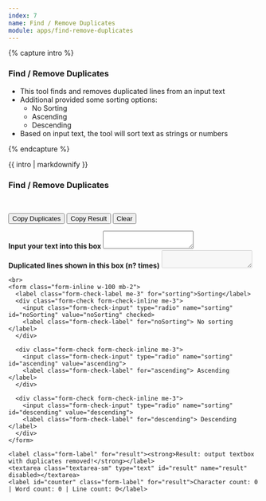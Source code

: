```yaml
---
index: 7
name: Find / Remove Duplicates
module: apps/find-remove-duplicates
---
```


{% capture intro %}
### Find / Remove Duplicates
<!-- separator -->
- This tool finds and removes duplicated lines from an input text
- Additional provided some sorting options:
    - No Sorting
    - Ascending
    - Descending
- Based on input text, the tool will sort text as strings or numbers
<!-- separator -->
{% endcapture %}

<div class="tool-wrapper mb-4">
  {{ intro | markdownify }}
</div>

<div class="tool-wrapper">
  <h3>Find / Remove Duplicates</h3>
  <br>

  <button id="copyDup" type="button" class="btn btn-outline-dark mb-2">Copy Duplicates</button>
  <button id="copy" type="button" class="btn btn-outline-dark mb-2">Copy Result</button>
  <button id="clearDup" type="button" class="btn btn-outline-dark mb-2">Clear</button>
  <div id="alert" class="alert mt-2" role="alert" style="display: none"></div>

  <div class="no-gutters mt-3">
    <div class="row">
      <div class="col pr-1">
        <label class="form-label" for="input"><strong>Input your text into this box</strong></label>
        <textarea type="text" id="input" name="input"></textarea>
      </div>
      <div class="col pl-1">
        <label
          class="form-label"
          for="duplicates"
          ><strong>Duplicated lines shown in this box (n? times)</strong></label
        >
        <textarea type="text" id="duplicates" name="duplicates" disabled></textarea>
      </div>
    </div>

    <br>
    <form class="form-inline w-100 mb-2">
      <label class="form-check-label me-3" for="sorting">Sorting</label>
      <div class="form-check form-check-inline me-3">
        <input class="form-check-input" type="radio" name="sorting" id="noSorting" value="noSorting" checked>
        <label class="form-check-label" for="noSorting"> No sorting </label>
      </div>

      <div class="form-check form-check-inline me-3">
        <input class="form-check-input" type="radio" name="sorting" id="ascending" value="ascending">
        <label class="form-check-label" for="ascending"> Ascending </label>
      </div>

      <div class="form-check form-check-inline me-3">
        <input class="form-check-input" type="radio" name="sorting" id="descending" value="descending">
        <label class="form-check-label" for="descending"> Descending </label>
      </div>
    </form>

    <label class="form-label" for="result"><strong>Result: output textbox with duplicates removed!</strong></label>
    <textarea class="textarea-sm" type="text" id="result" name="result" disabled></textarea>
    <label id="counter" class="form-label" for="result">Character count: 0 | Word count: 0 | Line count: 0</label>
  </div>
</div>
